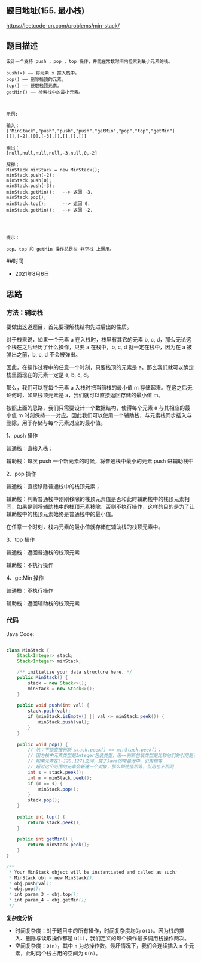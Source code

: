 
## 题目地址(155. 最小栈)

https://leetcode-cn.com/problems/min-stack/

## 题目描述

```
设计一个支持 push ，pop ，top 操作，并能在常数时间内检索到最小元素的栈。

push(x) —— 将元素 x 推入栈中。
pop() —— 删除栈顶的元素。
top() —— 获取栈顶元素。
getMin() —— 检索栈中的最小元素。

 

示例:

输入：
["MinStack","push","push","push","getMin","pop","top","getMin"]
[[],[-2],[0],[-3],[],[],[],[]]

输出：
[null,null,null,null,-3,null,0,-2]

解释：
MinStack minStack = new MinStack();
minStack.push(-2);
minStack.push(0);
minStack.push(-3);
minStack.getMin();   --> 返回 -3.
minStack.pop();
minStack.top();      --> 返回 0.
minStack.getMin();   --> 返回 -2.


 

提示：

pop、top 和 getMin 操作总是在 非空栈 上调用。
```

##时间

- 2021年8月6日

## 思路

### 方法：辅助栈

要做出这道题目，首先要理解栈结构先进后出的性质。

对于栈来说，如果一个元素 a 在入栈时，栈里有其它的元素 b, c, d，那么无论这个栈在之后经历了什么操作，只要 a 在栈中，b, c, d 就一定在栈中，因为在 a 被弹出之前，b, c, d 不会被弹出。

因此，在操作过程中的任意一个时刻，只要栈顶的元素是 a，那么我们就可以确定栈里面现在的元素一定是 a, b, c, d。

那么，我们可以在每个元素 a 入栈时把当前栈的最小值 m 存储起来。在这之后无论何时，如果栈顶元素是 a，我们就可以直接返回存储的最小值 m。

按照上面的思路，我们只需要设计一个数据结构，使得每个元素 a 与其相应的最小值 m 时刻保持一一对应。因此我们可以使用一个辅助栈，与元素栈同步插入与删除，用于存储与每个元素对应的最小值。

1、push 操作

普通栈：直接入栈；

辅助栈：每次 push 一个新元素的时候，将普通栈中最小的元素 push 进辅助栈中

2、pop 操作

普通栈：直接移除普通栈中的栈顶元素；

辅助栈：判断普通栈中刚刚移除的栈顶元素值是否和此时辅助栈中的栈顶元素相同，如果是则将辅助栈中的栈顶元素移除，否则不执行操作，这样的目的是为了让辅助栈中的栈顶元素始终是普通栈中的最小值。

在任意一个时刻，栈内元素的最小值就存储在辅助栈的栈顶元素中。

3、top 操作

普通栈：返回普通栈的栈顶元素

辅助栈：不执行操作

4、getMin 操作

普通栈：不执行操作

辅助栈：返回辅助栈的栈顶元素

### 代码

Java Code:

```java

class MinStack {
    Stack<Integer> stack;
    Stack<Integer> minStack;

    /** initialize your data structure here. */
    public MinStack() {
        stack = new Stack<>();
        minStack = new Stack<>();
    }
    
    public void push(int val) {
        stack.push(val);
        if (minStack.isEmpty() || val <= minStack.peek()) {
            minStack.push(val);
        }
    }
    
    public void pop() {
        // 坑：不能直接判断 stack.peek() == minStack.peek()；
        // 因为栈中元素类型是Integer包装类型，用==判断包装类型是比较他们的引用是否相等
        // 如果元素在[-128,127]之间，属于Java的常量池中，引用相等
        // 超过这个范围的元素会新建一个对象，那么即使值相等，引用也不相同
        int s = stack.peek();
        int m = minStack.peek();
        if (m == s) {
            minStack.pop();
        }
        stack.pop();
    }
    
    public int top() {
        return stack.peek();
    }
    
    public int getMin() {
        return minStack.peek();
    }
}

/**
 * Your MinStack object will be instantiated and called as such:
 * MinStack obj = new MinStack();
 * obj.push(val);
 * obj.pop();
 * int param_3 = obj.top();
 * int param_4 = obj.getMin();
 */

```


**复杂度分析**

- 时间复杂度：对于题目中的所有操作，时间复杂度均为 `O(1)`。因为栈的插入、删除与读取操作都是 `O(1)`，我们定义的每个操作最多调用栈操作两次。
- 空间复杂度：`O(n)`，其中 `n` 为总操作数。最坏情况下，我们会连续插入 `n` 个元素，此时两个栈占用的空间为 `O(n)`。


